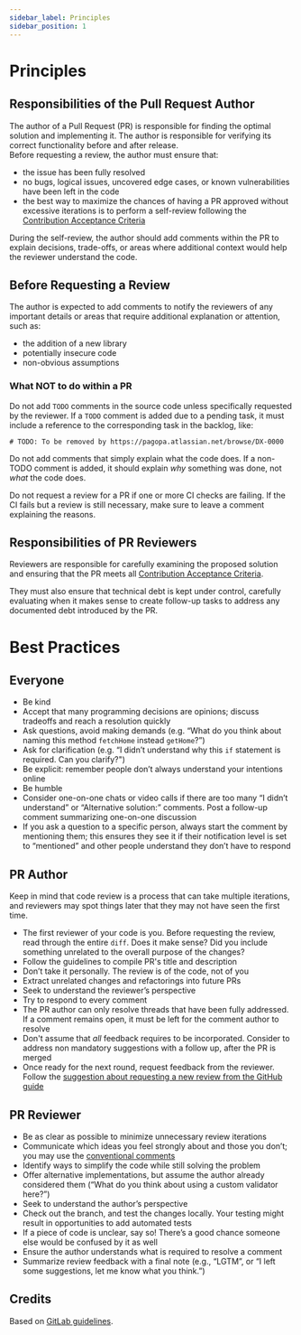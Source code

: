 ```yaml
---
sidebar_label: Principles
sidebar_position: 1
---
```


# Principles

## Responsibilities of the Pull Request Author

The author of a Pull Request (PR) is responsible for finding the optimal solution and implementing it. The author is responsible for verifying its correct functionality before and after release.  
Before requesting a review, the author must ensure that:

- the issue has been fully resolved
- no bugs, logical issues, uncovered edge cases, or known vulnerabilities have been left in the code
- the best way to maximize the chances of having a PR approved without excessive iterations is to perform a self-review following the [Contribution Acceptance Criteria](../pull-request/acceptance-criteria.md)

During the self-review, the author should add comments within the PR to explain decisions, trade-offs, or areas where additional context would help the reviewer understand the code.

## Before Requesting a Review

The author is expected to add comments to notify the reviewers of any important details or areas that require additional explanation or attention, such as:

- the addition of a new library
- potentially insecure code
- non-obvious assumptions

### What NOT to do within a PR

Do not add `TODO` comments in the source code unless specifically requested by the reviewer. If a `TODO` comment is added due to a pending task, it must include a reference to the corresponding task in the backlog, like:

```
# TODO: To be removed by https://pagopa.atlassian.net/browse/DX-0000  
```
Do not add comments that simply explain what the code does. If a non-TODO comment is added, it should explain _why_ something was done, not _what_ the code does.

Do not request a review for a PR if one or more CI checks are failing.
If the CI fails but a review is still necessary, make sure to leave a comment explaining the reasons.

## Responsibilities of PR Reviewers

Reviewers are responsible for carefully examining the proposed solution and ensuring that the PR meets all [Contribution Acceptance Criteria](../pull-request/acceptance-criteria.md).

They must also ensure that technical debt is kept under control, carefully evaluating when it makes sense to create follow-up tasks to address any documented debt introduced by the PR.

# Best Practices

## Everyone

- Be kind
- Accept that many programming decisions are opinions; discuss tradeoffs and reach a resolution quickly
- Ask questions, avoid making demands (e.g. “What do you think about naming this method `fetchHome` instead `getHome`?”)
- Ask for clarification (e.g. “I didn’t understand why this `if` statement is required. Can you clarify?")
- Be explicit: remember people don’t always understand your intentions online
- Be humble
- Consider one-on-one chats or video calls if there are too many “I didn’t understand” or “Alternative solution:” comments. Post a follow-up comment summarizing one-on-one discussion
- If you ask a question to a specific person, always start the comment by mentioning them; this ensures they see it if their notification level is set to “mentioned” and other people understand they don’t have to respond

## PR Author

Keep in mind that code review is a process that can take multiple iterations, and reviewers may spot things later that they may not have seen the first time.

- The first reviewer of your code is you. Before requesting the review, read through the entire `diff`. Does it make sense? Did you include something unrelated to the overall purpose of the changes?
- Follow the guidelines to compile PR's title and description
- Don’t take it personally. The review is of the code, not of you
- Extract unrelated changes and refactorings into future PRs
- Seek to understand the reviewer’s perspective
- Try to respond to every comment
- The PR author can only resolve threads that have been fully addressed. If a comment remains open, it must be left for the comment author to resolve
- Don't assume that _all_ feedback requires to be incorporated. Consider to address non mandatory suggestions with a follow up, after the PR is merged
- Once ready for the next round, request feedback from the reviewer. Follow the [suggestion about requesting a new review from the GitHub guide](https://docs.github.com/en/pull-requests/collaborating-with-pull-requests/proposing-changes-to-your-work-with-pull-requests/requesting-a-pull-request-review#requesting-reviews-from-collaborators-and-organization-members)

## PR Reviewer

- Be as clear as possible to minimize unnecessary review iterations
- Communicate which ideas you feel strongly about and those you don’t; you may use the [conventional comments](conventional-comments.md)
- Identify ways to simplify the code while still solving the problem
- Offer alternative implementations, but assume the author already considered them (“What do you think about using a custom validator here?”)
- Seek to understand the author’s perspective
- Check out the branch, and test the changes locally. Your testing might result in opportunities to add automated tests
- If a piece of code is unclear, say so! There’s a good chance someone else would be confused by it as well
- Ensure the author understands what is required to resolve a comment
- Summarize review feedback with a final note (e.g., “LGTM”, or “I left some suggestions, let me know what you think.”)

## Credits

Based on [GitLab guidelines](https://docs.gitlab.com/development/code_review/#getting-your-merge-request-reviewed-approved-and-merged).
